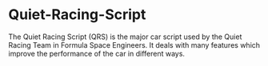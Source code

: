 # Quiet-Racing-Script
The Quiet Racing Script (QRS) is the major car script used by the Quiet Racing Team in Formula Space Engineers. It deals with many features which improve the performance of the car in different ways.
